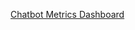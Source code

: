 
<a href="https://dataplatform.cloud.ibm.com/dashboards/8de2fc16-6906-45fc-ac01-d134cba4ce05/view/5909ea6003952ac77ed5b5e407cd7d042f63765bb4bb830784827b490a342497a83a1197c82919538f150160fbef4458c9
" target="_blank">Chatbot Metrics Dashboard</a>
